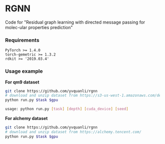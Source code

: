 # RGNN
Code for "Residual graph learning with directed message passing for molec-ular properties prediction"


### Requirements 

```
PyTorch >= 1.4.0
torch-gemetric >= 1.3.2
rdkit >= '2019.03.4'
```

### Usage example

**For qm9 dataset**
```sh
git clone https://github.com/yvquanli/rgnn
# download and unzip dataset from https://s3-us-west-1.amazonaws.com/deepchem.io/datasets/molnet_publish/qm9.zip
python run.py $task $gpu

usage: python run.py [task] [depth] [cuda_device] [seed]
```

**For alchemy dataset**
```sh
git clone https://github.com/yvquanli/rgnn
# download and unzip dataset from https://alchemy.tencent.com/
python run.py $task $gpu


```


